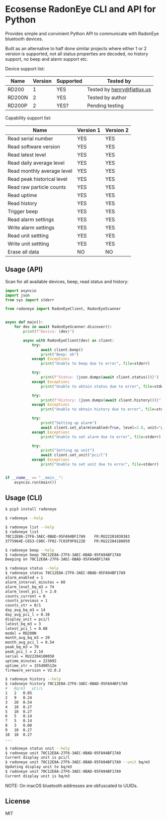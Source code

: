 # Ecosense RadonEye CLI and API for Python

Provides simple and convinient Python API to communicate with RadonEye bluetooth devices.

Built as an alternative to half done similar projects where either 1 or 2 version is supported, not
all status properties are decoded, no history support, no beep and alarm support etc.

Device support list:

| Name   | Version | Supported | Tested by                  |
| ------ | ------- | --------- | -------------------------- |
| RD200  | 1       | YES       | Tested by henry@fiatlux.us |
| RD200N | 2       | YES       | Tested by author           |
| RD200P | 2       | YES?      | Pending testing            |

Capability support list:

| Name                       | Version 1 | Version 2 |
| -------------------------- | --------- | --------- |
| Read serial number         | YES       | YES       |
| Read software version      | YES       | YES       |
| Read latest level          | YES       | YES       |
| Read daily average level   | YES       | YES       |
| Read monthly average level | YES       | YES       |
| Read peak historical level | YES       | YES       |
| Read raw particle counts   | YES       | YES       |
| Read uptime                | YES       | YES       |
| Read history               | YES       | YES       |
| Trigger beep               | YES       | YES       |
| Read alarm settings        | YES       | YES       |
| Write alarm settings       | YES       | YES       |
| Read unit settting         | YES       | YES       |
| Write unit settting        | YES       | YES       |
| Erase all data             | NO        | NO        |

## Usage (API)

Scan for all available devices, beep, read status and history:

```py
import asyncio
import json
from sys import stderr

from radoneye import RadonEyeClient, RadonEyeScanner


async def main():
    for dev in await RadonEyeScanner.discover():
        print(f"Device: {dev}")

        async with RadonEyeClient(dev) as client:
            try:
                await client.beep()
                print("Beep: ok")
            except Exception:
                print("Unable to beep due to error", file=stderr)

            try:
                print(f"Status: {json.dumps(await client.status())}")
            except Exception:
                print("Unable to obtain status due to error", file=stderr)

            try:
                print(f"History: {json.dumps(await client.history())}")
            except Exception:
                print("Unable to obtain history due to error", file=stderr)

            try:
                print("Setting up alarm")
                await client.set_alarm(enabled=True, level=2.0, unit="pci/l", interval=60)
            except Exception:
                print("Unable to set alarm due to error", file=stderr)

            try:
                print("Setting up unit")
                await client.set_unit("pci/l")
            except Exception:
                print("Unable to set unit due to error", file=stderr)


if __name__ == "__main__":
    asyncio.run(main())
```

## Usage (CLI)

```sh
$ pip3 install radoneye

$ radoneye --help

$ radoneye list --help
$ radoneye list
70C12E8A-27F6-3AEC-0BAD-95FA94BF17A9	FR:RU22201030383
3775964E-C653-C00C-7F02-7C03F9F0122D	FR:RU22204180050

$ radoneye beep --help
$ radoneye beep 70C12E8A-27F6-3AEC-0BAD-95FA94BF17A9
Beeping on 70C12E8A-27F6-3AEC-0BAD-95FA94BF17A9

$ radoneye status --help
$ radoneye status 70C12E8A-27F6-3AEC-0BAD-95FA94BF17A9
alarm_enabled = 1
alarm_interval_minutes = 60
alarm_level_bq_m3 = 74
alarm_level_pci_l = 2.0
counts_current = 0
counts_previous = 1
counts_str = 0/1
day_avg_bq_m3 = 14
day_avg_pci_l = 0.38
display_unit = pci/l
latest_bq_m3 = 3
latest_pci_l = 0.08
model = RD200N
month_avg_bq_m3 = 20
month_avg_pci_l = 0.54
peak_bq_m3 = 79
peak_pci_l = 2.14
serial = RU22204180050
uptime_minutes = 223692
uptime_str = 155d08h12m
firmware_version = V2.0.2

$ radoneye history --help
$ radoneye history 70C12E8A-27F6-3AEC-0BAD-95FA94BF17A9
#	Bq/m3	pCi/L
1	2	0.05
2	9	0.24
3	20	0.54
4	10	0.27
5	10	0.27
6	5	0.14
7	5	0.14
8	3	0.08
9	10	0.27
10	10	0.27
...

$ radoneye status unit --help
$ radoneye unit 70C12E8A-27F6-3AEC-0BAD-95FA94BF17A9
Current display unit is pci/l
$ radoneye unit 70C12E8A-27F6-3AEC-0BAD-95FA94BF17A9 --unit bq/m3
Updating display unit to bq/m3
$ radoneye unit 70C12E8A-27F6-3AEC-0BAD-95FA94BF17A9
Current display unit is bq/m3
```

NOTE: On macOS bluetooth addresses are obfuscated to UUIDs.

## License

MIT
